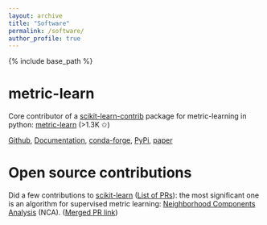 ```yaml
---
layout: archive
title: "Software"
permalink: /software/
author_profile: true
---
```

{% include base_path %}

metric-learn
=============
Core contributor of a [scikit-learn-contrib](https://github.com/scikit-learn-contrib) package for metric-learning in python: [metric-learn](https://github.com/scikit-learn-contrib/metric-learn)  (>1.3K &#10025;)

[Github](https://github.com/scikit-learn-contrib/metric-learn),  [Documentation](https://contrib.scikit-learn.org/metric-learn), [conda-forge](https://anaconda.org/conda-forge/metric-learn), [PyPi](https://pypi.org/project/metric-learn/), [paper](https://www.jmlr.org/papers/volume21/19-678/19-678.pdf) 

Open source contributions
=========================
Did a few contributions to [scikit-learn](https://scikit-learn.org/stable/) ([List of PRs](https://github.com/scikit-learn/scikit-learn/pulls?q=is%3Apr+author%3Awdevazelhes)): the most significant one is an algorithm for supervised metric learning: [Neighborhood Components Analysis](https://scikit-learn.org/stable/modules/generated/sklearn.neighbors.NeighborhoodComponentsAnalysis.html) (NCA). ([Merged PR link](https://github.com/scikit-learn/scikit-learn/pull/10058))